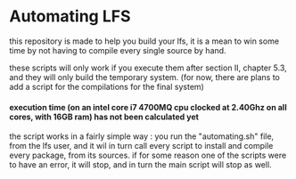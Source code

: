# Automating LFS
this repository is made to help you build your lfs, it is a mean to win some time by not having to compile every single source by hand.

these scripts will only work if you execute them after section II, chapter 5.3, and they will only build the temporary system. (for now, there are plans to add a script for the compilations for the final system)

#### execution time (on an intel core i7 4700MQ cpu clocked at 2.40Ghz on all cores, with 16GB ram) has not been calculated yet

the script works in a fairly simple way : you run the "automating.sh" file, from the lfs user, and it wil in turn call every script to install and compile every package, from its sources.
if for some reason one of the scripts were to have an error, it will stop, and in turn the main script will stop as well.
